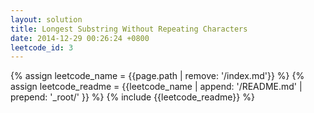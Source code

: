 ```yaml
---
layout: solution
title: Longest Substring Without Repeating Characters
date: 2014-12-29 00:26:24 +0800
leetcode_id: 3
---
```

{% assign leetcode_name = {{page.path | remove: '/index.md'}}  %}
{% assign leetcode_readme = {{leetcode_name | append: '/README.md' | prepend: '_root/' }}  %}
{% include {{leetcode_readme}} %}
